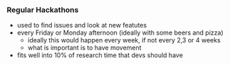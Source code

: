 ### Regular Hackathons

* used to find issues and look at new featutes
* every Friday or Monday afternoon (ideally with some beers and pizza)
  * ideally this would happen every week, if not every 2,3 or 4 weeks
  * what is important is to have movement
* fits well into 10% of research time that devs should have
